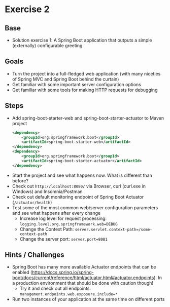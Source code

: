 # Exercise 2

## Base
- Solution exercise 1: A Spring Boot application that outputs a simple (externally) configurable greeting

## Goals
- Turn the project into a full-fledged web application (with many niceties of Spring MVC and Spring Boot behind the curtain)
- Get familiar with some important server configuration options
- Get familiar with some tools for making HTTP requests for debugging

## Steps
- Add spring-boot-starter-web and spring-boot-starter-actuator to Maven project
    ```xml
    <dependency>
        <groupId>org.springframework.boot</groupId>
        <artifactId>spring-boot-starter-web</artifactId>
    </dependency>
    <dependency>
        <groupId>org.springframework.boot</groupId>
        <artifactId>spring-boot-starter-actuator</artifactId>
    </dependency>
    ```
- Start the project and see what happens now. What is different than before?
- Check out `http://localhost:8080/` via Browser, curl (curl.exe in Windows) and Insomnia/Postman
- Check out default monitoring endpoint of Spring Boot Actuator (`/actuator/health`)
- Test some of the most common web/server configuration parameters and see what happens after every change
    - Increase log level for request processing: `logging.level.org.springframework.web=DEBUG`
    - Change the Context Path: `server.servlet.context-path=/some-context-path`
    - Change the server port: `server.port=8081`

## Hints / Challenges
- Spring Boot has many more available Actuator endpoints that can be enabled (https://docs.spring.io/spring-boot/docs/current/reference/html/actuator.html#actuator.endpoints). In a production environment that should be done with caution though!
    - Try it and check out all endpoints: `management.endpoints.web.exposure.include=*`
- Run two instances of your application at the same time on different ports